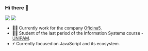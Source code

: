 ### Hi there 👋

[![](https://img.shields.io/badge/-LinkedIn-blue)](https://www.linkedin.com/in/lucas-bruno-33b193151/)
[![](https://img.shields.io/badge/-GMAIL-red)](http://link%3Dmailto:lucabrunoferreira@gmail.com/)


- 👨‍💻 Currently work for the company [Oficina5](http://www.oficina5.com.br/).
- 👨‍🎓 Student of the last period of the Information Systems course - [UNIPAM](https://graduacao.unipam.edu.br/curso.php?id=MTQ=).
- ⚡ Currently focused on JavaScript and its ecosystem.
